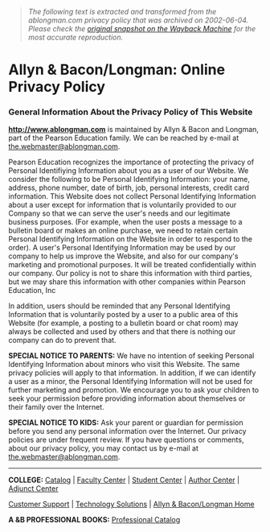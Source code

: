 > *The following text is extracted and transformed from the ablongman.com privacy policy that was archived on 2002-06-04. Please check the [original snapshot on the Wayback Machine](https://web.archive.org/web/20020604024340id_/http%3A//www.ablongman.com/privacy/1%2C2909%2C%2C00.html) for the most accurate reproduction.*

# Allyn & Bacon/Longman: Online Privacy Policy

### General Information About the Privacy Policy of This Website 

**http://www.ablongman.com** is maintained by Allyn & Bacon and Longman, part of the Pearson Education family. We can be reached by e-mail at [the.webmaster@ablongman.com](mailto:%20the.webmaster@ablongman.com). 

Pearson Education recognizes the importance of protecting the privacy of Personal Identifiying Information about you as a user of our Website. We consider the following to be Personal Identifying Information: your name, address, phone number, date of birth, job, personal interests, credit card information. This Website does not collect Personal Identifying Information about a user except for information that is voluntarily provided to our Company so that we can serve the user's needs and our legitimate business purposes. (For example, when the user posts a message to a bulletin board or makes an online purchase, we need to retain certain Personal Identifying Information on the Website in order to respond to the order). A user's Personal Identifying Information may be used by our company to help us improve the Website, and also for our company's marketing and promotional purposes. It will be treated confidentially within our company. Our policy is not to share this information with third parties, but we may share this information with other companies within Pearson Education, Inc 

In addition, users should be reminded that any Personal Identifying Information that is voluntarily posted by a user to a public area of this Website (for example, a posting to a bulletin board or chat room) may always be collected and used by others and that there is nothing our company can do to prevent that. 

**SPECIAL NOTICE TO PARENTS:** We have no intention of seeking Personal Identifying Information about minors who visit this Website. The same privacy policies will apply to that information. In addition, if we can identify a user as a minor, the Personal Identifying Information will not be used for further marketing and promotion. We encourage you to ask your children to seek your permission before providing information about themselves or their family over the Internet. 

**SPECIAL NOTICE TO KIDS:** Ask your parent or guardian for permission before you send any personal information over the Internet. Our privacy policies are under frequent review. If you have questions or comments, about our privacy policy, you may contact us by e-mail at [the.webmaster@ablongman.com](mailto:%20the.webmaster@ablongman.com). 

* * *

  
**COLLEGE:** [Catalog](http://www.ablongman.com/catalog/1,2360,,00.html) | [Faculty Center](http://www.ablongman.com/faculty/1,2599,,00.html) | [Student Center](http://www.ablongman.com/student/1,2211,,00.html) | [Author Center](http://www.ablongman.com/author/1,2185,,00.html) | [Adjunct Center](http://www.ablongman.com/adjuncts/0,4648,,00.html)

[Customer Support](http://www.ablongman.com/contact/1,2214,,00.html) | [Technology Solutions](http://www.ablongman.com/html/techsolutions) | [Allyn & Bacon/Longman Home](http://www.ablongman.com/)

**A &B PROFESSIONAL BOOKS:** [Professional Catalog](http://www.ablongman.com/professional/catalog/1,2319,,00.html)
